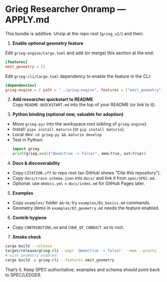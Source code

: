 # Grieg Researcher Onramp — APPLY.md

This bundle is additive. Unzip at the repo root (`grieg_v2/`) and then:

1) **Enable optional geometry feature**

Edit `grieg-engine/Cargo.toml` and add (or merge) this section at the end:
```toml
[features]
emit_geometry = []
```

Edit `grieg-cli/Cargo.toml` dependency to enable the feature in the CLI:
```toml
[dependencies]
grieg-engine = { path = "../grieg-engine", features = ["emit_geometry"] }
```

2) **Add researcher quickstart to README**  
Copy `README-QUICKSTART.md` into the top of your README (or link to it).

3) **Python binding (optional now, valuable for adoption)**
- Move `grieg-py/` into the workspace root (sibling of `grieg-engine`).
- Install: `pipx install maturin` (or `pip install maturin`).
- Local dev: `cd grieg-py && maturin develop`
- Test in Python:
  ```python
  import grieg
  print(grieg.eval("@mem(true -> false)", mem=True, ast=True))
  ```

4) **Docs & discoverability**
- Copy `CITATION.cff` to repo root (so GitHub shows “Cite this repository”).
- Copy `docs/trace.schema.json` into `docs/` and link it from `spec/SPEC.md`.
- Optional: use `mkdocs.yml` + `docs/index.md` for GitHub Pages later.

5) **Examples**
- Copy `examples/` folder as-is; try `examples/01_basics.md` commands.
- Geometry demo in `examples/03_geometry.md` needs the feature enabled.

6) **Contrib hygiene**
- Copy `CONTRIBUTING.md` and `CODE_OF_CONDUCT.md` to root.

7) **Smoke check**
```bash
cargo build --release
target/release/grieg-cli --expr '@mem(true -> false)' --mem --pretty
# with geometry enabled:
cargo build -p grieg-cli --features emit_geometry
```

That’s it. Keep SPEC authoritative; examples and schema should point back to SPEC/LEDGER.
